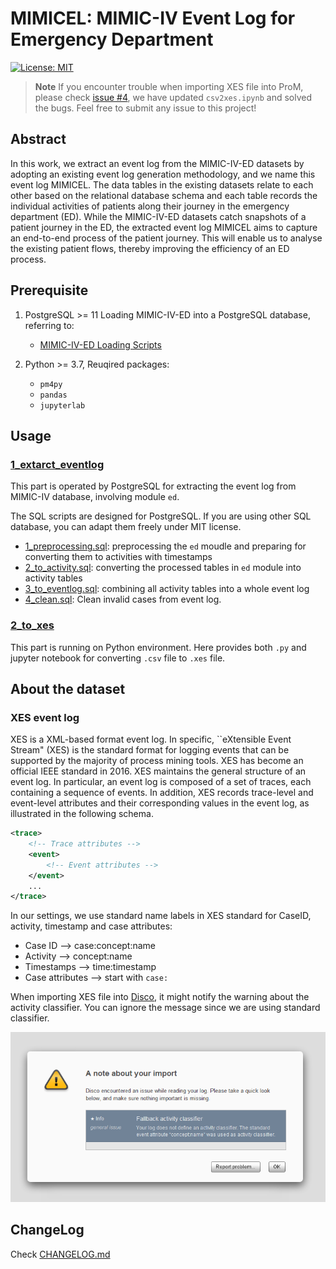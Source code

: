 # MIMICEL: MIMIC-IV Event Log for Emergency Department

[![License: MIT](https://img.shields.io/badge/License-MIT-yellow.svg)](https://opensource.org/licenses/MIT)

> **Note**
> If you encounter trouble when importing XES file into ProM, please check [issue #4](https://github.com/ZhipengHe/MIMIC-IV-event-log-extraction-for-ED/issues/4), we have updated `csv2xes.ipynb` and solved the bugs. Feel free to submit any issue to this project!

## Abstract
In this work, we extract an event log from the MIMIC-IV-ED datasets by adopting an existing event log generation methodology, and we name this event log MIMICEL. The data tables in the existing datasets relate to each other based on the relational database schema and each table records the individual activities of patients along their journey in the emergency department (ED). While the MIMIC-IV-ED datasets catch snapshots of a patient journey in the ED, the extracted event log MIMICEL aims to capture an end-to-end process of the patient journey. This will enable us to analyse the existing patient flows, thereby improving the efficiency of an ED process.
## Prerequisite

1. PostgreSQL >= 11
    Loading MIMIC-IV-ED into a PostgreSQL database, referring to:
    - [MIMIC-IV-ED Loading Scripts](https://github.com/MIT-LCP/mimic-code/tree/main/mimic-iv-ed/buildmimic/postgres)

2. Python >= 3.7,
    Reuqired packages:
    - `pm4py`
    - `pandas`
    - `jupyterlab`


## Usage

### [1_extarct_eventlog](./1_extract_eventlog/)

This part is operated by PostgreSQL for extracting the event log from MIMIC-IV database, involving module `ed`.

The SQL scripts are designed for PostgreSQL. If you are using other SQL database, you can adapt them freely under MIT license.

- [1_preprocessing.sql](./1_extract_eventlog/1_preprocessing.sql): preprocessing the `ed` moudle and preparing for converting them to activities with timestamps
- [2_to_activity.sql](./1_extract_eventlog/2_to_activity.sql): converting the processed tables in `ed` module into activity tables
- [3_to_eventlog.sql](./1_extract_eventlog/3_to_eventlog.sql): combining all activity tables into a whole event log
- [4_clean.sql](./1_extract_eventlog/4_clean.sql): Clean invalid cases from event log.

### [2_to_xes](./2_to_xes/)

This part is running on Python environment. Here provides both `.py` and jupyter notebook for converting `.csv` file to `.xes` file.

## About the dataset

### XES event log

XES is a XML-based format event log. In specific, ``eXtensible Event Stream" (XES) is the standard format for logging events that can be supported by the majority of process mining tools. XES has become an official IEEE standard in 2016. XES maintains the general structure of an event log. In particular, an event log is composed of a set of traces, each containing a sequence of events. In addition, XES records trace-level and event-level attributes and their corresponding values in the event log, as illustrated in the following schema.

```xml
<trace>
    <!-- Trace attributes -->
    <event>
        <!-- Event attributes -->
    </event>
    ...
</trace>
```

In our settings, we use standard name labels in XES standard for CaseID, activity, timestamp and case attributes:

- Case ID --> case:concept:name
- Activity --> concept:name
- Timestamps --> time:timestamp
- Case attributes -->  start with `case:`

When importing XES file into [Disco](https://fluxicon.com/disco/), it might notify the warning about the activity classifier. You can ignore the message since we are using standard classifier.

![1](./assets/Disco_warning.png)

## ChangeLog

Check [CHANGELOG.md](./CHANGELOG.md)